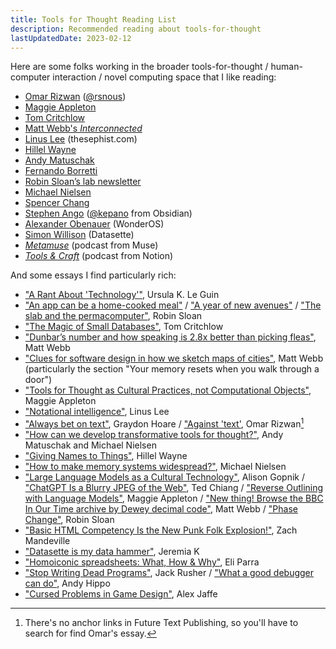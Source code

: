 ```yaml
---
title: Tools for Thought Reading List
description: Recommended reading about tools-for-thought
lastUpdatedDate: 2023-02-12
---
```


Here are some folks working in the broader tools-for-thought / human-computer interaction / novel computing space that I like reading:

- [Omar Rizwan](https://omar.website) ([@rsnous](https://twitter.com/rsnous))
- [Maggie Appleton](https://maggieappleton.com)
- [Tom Critchlow](https://tomcritchlow.com)
- [Matt Webb's *Interconnected*](https://www.interconnected.org/home/)
- [Linus Lee](https://thesephist.com) (thesephist.com)
- [Hillel Wayne](https://www.hillelwayne.com)
- [Andy Matuschak](https://andymatuschak.org)
- [Fernando Borretti](https://borretti.me/article/)
- [Robin Sloan’s lab newsletter](https://www.robinsloan.com/lab/)
- [Michael Nielsen](https://michaelnotebook.com/tag/tft.html)
- [Spencer Chang](https://www.spencerchang.me/)
- [Stephen Ango](https://stephanango.com) ([@kepano](https://twitter.com/kepano) from Obsidian)
- [Alexander Obenauer](https://alexanderobenauer.com) (WonderOS)
- [Simon Willison](https://simonwillison.net) (Datasette)
- [*Metamuse*](https://museapp.com/podcast/) (podcast from Muse)
- [*Tools & Craft*](https://podcasts.apple.com/us/podcast/tools-craft-podcast/id1422389039) (podcast from Notion)

And some essays I find particularly rich:

- ["A Rant About 'Technology'"](http://www.ursulakleguinarchive.com/Note-Technology.html), Ursula K. Le Guin
- ["An app can be a home-cooked meal"](https://www.robinsloan.com/notes/home-cooked-app/) / ["A year of new avenues"](https://www.robinsloan.com/lab/new-avenues/) / ["The slab and the permacomputer"](https://www.robinsloan.com/lab/slab/), Robin Sloan
- ["The Magic of Small Databases"](https://tomcritchlow.com/2023/01/27/small-databases/), Tom Critchlow
- ["Dunbar’s number and how speaking is 2.8x better than picking fleas"](https://interconnected.org/home/2022/04/05/dunbar), Matt Webb
- ["Clues for software design in how we sketch maps of cities"](https://interconnected.org/home/2021/03/31/maps), Matt Webb (particularly the section "Your memory resets when you walk through a door")
- ["Tools for Thought as Cultural Practices, not Computational Objects"](https://maggieappleton.com/tools-for-thought), Maggie Appleton
- ["Notational intelligence"](https://thesephist.com/posts/notation), Linus Lee
- ["Always bet on text"](https://graydon2.dreamwidth.org/193447.html), Graydon Hoare / ["Against 'text'](https://futuretextpublishing.com/2022/04/12/1-2/), Omar Rizwan[^1]
- ["How can we develop transformative tools for thought?"](https://numinous.productions/ttft/), Andy Matuschak and Michael Nielsen
- ["Giving Names to Things"](https://buttondown.email/hillelwayne/archive/giving-names-to-things/), Hillel Wayne
- ["How to make memory systems widespread?"](https://michaelnotebook.com/mmsw/), Michael Nielsen
- ["Large Language Models as a Cultural Technology"](https://www.youtube.com/live/k7rPtFLH6yw?feature=share), Alison Gopnik / ["ChatGPT Is a Blurry JPEG of the Web"](https://www.newyorker.com/tech/annals-of-technology/chatgpt-is-a-blurry-jpeg-of-the-web), Ted Chiang / ["Reverse Outlining with Language Models"](https://maggieappleton.com/reverse-outline), Maggie Appleton / ["New thing! Browse the BBC In Our Time archive by Dewey decimal code"](https://interconnected.org/home/2023/02/07/braggoscope), Matt Webb / ["Phase Change"](https://www.robinsloan.com/lab/phase-change/), Robin Sloan
- ["Basic HTML Competency Is the New Punk Folk Explosion!"](https://coolguy.website/basic-html-competency-is-the-new-punk-folk-explosion/), Zach Mandeville
- ["Datasette is my data hammer"](https://www.jeremiak.com/blog/datasette-the-data-hammer/), Jeremia K
- ["Homoiconic spreadsheets: What, How & Why"](https://youtu.be/U9uZlEqUQw0), Eli Parra
- ["Stop Writing Dead Programs"](https://youtu.be/8Ab3ArE8W3s), Jack Rusher / ["What a good debugger can do"](https://werat.dev/blog/what-a-good-debugger-can-do/), Andy Hippo
- ["Cursed Problems in Game Design"](https://youtu.be/8uE6-vIi1rQ), Alex Jaffe

[^1]: There's no anchor links in Future Text Publishing, so you'll have to search for find Omar's essay.